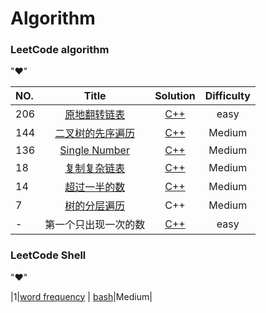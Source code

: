 # Algorithm 
### LeetCode algorithm
"&hearts;"

|NO.| Title |Solution|Difficulty|
|:--| :---: |:----:|:----:|
|206|[原地翻转链表](https://leetcode.com/problems/reverse-linked-list/) | [C++](./ReverseLinklist/ReverseLinklist.cpp)|easy|
|144|[二叉树的先序遍历](https://leetcode.com/problems/binary-tree-preorder-traversal/)| [C++](./BinaryTreePreorderTraversal/BTreePreorderTraversal.cpp)|Medium|
|136|[Single Number](https://leetcode.com/problemset/algorithms/)| [C++](./SingleNumber/SingleNumber.cpp)|Medium|
|18|[复制复杂链表](http://www.jiuzhang.com/problem/18/) | [C++](./CopyLinklist/CopyLinklist.cpp)|Medium|
|14|[超过一半的数](http://www.jiuzhang.com/problem/14/) | [C++](./OverHalfNumber/OverHalfNumber.cpp)|Medium|
|7|[树的分层遍历](http://www.jiuzhang.com/problem/7/) | C++|Medium|
|-|第一个只出现一次的数| [C++](./FirstAppearOnce/FirstAppearOnce.cpp)|easy|

### LeetCode Shell
"&hearts;"

|1|[word frequency](https://leetcode.com/problems/word-frequency/) | [bash](./shell/Wordfrequency/wordfrequency.sh)|Medium|
